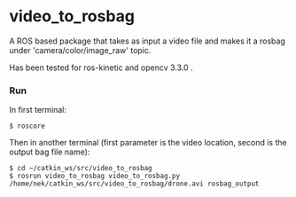 # video_to_rosbag

A ROS based package that takes as input a video file and makes it a rosbag under 'camera/color/image_raw' topic.

Has been tested for ros-kinetic and opencv 3.3.0 .

### Run

In first terminal:
```
$ roscore
```
Then in another terminal (first parameter is the video location, second is the output bag file name): 
```
$ cd ~/catkin_ws/src/video_to_rosbag
$ rosrun video_to_rosbag video_to_rosbag.py /home/nek/catkin_ws/src/video_to_rosbag/drone.avi rosbag_output
```
